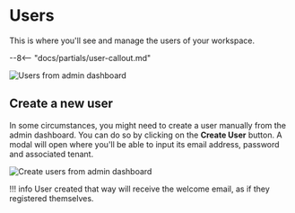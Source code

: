 # Users

This is where you'll see and manage the users of your workspace.

--8<-- "docs/partials/user-callout.md"

![Users from admin dashboard](/assets/images/admin-users.png)

## Create a new user

In some circumstances, you might need to create a user manually from the admin dashboard. You can do so by clicking on the **Create User** button. A modal will open where you'll be able to input its email address, password and associated tenant.

![Create users from admin dashboard](/assets/images/admin-users-create.png)

!!! info
    User created that way will receive the welcome email, as if they registered themselves.
